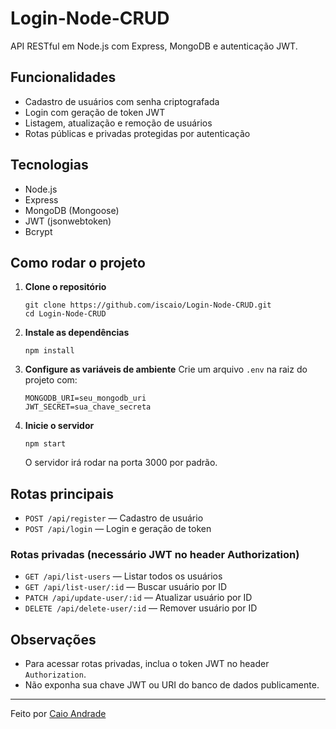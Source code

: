 # Login-Node-CRUD

API RESTful em Node.js com Express, MongoDB e autenticação JWT.

## Funcionalidades

- Cadastro de usuários com senha criptografada
- Login com geração de token JWT
- Listagem, atualização e remoção de usuários
- Rotas públicas e privadas protegidas por autenticação

## Tecnologias

- Node.js
- Express
- MongoDB (Mongoose)
- JWT (jsonwebtoken)
- Bcrypt

## Como rodar o projeto

1. **Clone o repositório**

   ```
   git clone https://github.com/iscaio/Login-Node-CRUD.git
   cd Login-Node-CRUD
   ```

2. **Instale as dependências**

   ```
   npm install
   ```

3. **Configure as variáveis de ambiente**
   Crie um arquivo `.env` na raiz do projeto com:

   ```
   MONGODB_URI=seu_mongodb_uri
   JWT_SECRET=sua_chave_secreta
   ```

4. **Inicie o servidor**
   ```
   npm start
   ```
   O servidor irá rodar na porta 3000 por padrão.

## Rotas principais

- `POST /api/register` — Cadastro de usuário
- `POST /api/login` — Login e geração de token

### Rotas privadas (necessário JWT no header Authorization)

- `GET /api/list-users` — Listar todos os usuários
- `GET /api/list-user/:id` — Buscar usuário por ID
- `PATCH /api/update-user/:id` — Atualizar usuário por ID
- `DELETE /api/delete-user/:id` — Remover usuário por ID

## Observações

- Para acessar rotas privadas, inclua o token JWT no header `Authorization`.
- Não exponha sua chave JWT ou URI do banco de dados publicamente.

---

Feito por [Caio Andrade](https://github.com/iscaio)
